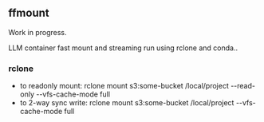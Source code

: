 ## ffmount
Work in progress.

LLM container fast mount and streaming run using rclone and conda..

### rclone

- to readonly mount: rclone mount s3:some-bucket /local/project --read-only --vfs-cache-mode full
- to 2-way sync write: rclone mount s3:some-bucket /local/project --vfs-cache-mode full
